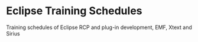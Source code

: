 # Eclipse Training Schedules

Training schedules of Eclipse RCP and plug-in development, EMF, Xtext and Sirius

